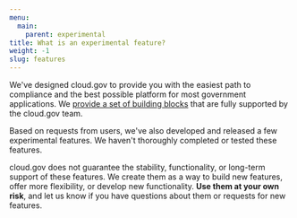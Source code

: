 ```yaml
---
menu:
  main:
    parent: experimental
title: What is an experimental feature?
weight: -1
slug: features
---
```


We've designed cloud.gov to provide you with the easiest path to compliance and the best possible platform for most government applications. We [provide a set of building blocks](/intro/pricing/whats-included/) that are fully supported by the cloud.gov team.

Based on requests from users, we've also developed and released a few experimental features. We haven't thoroughly completed or tested these features.

cloud.gov does not guarantee the stability, functionality, or long-term support of these features. We create them as a way to build new features, offer more flexibility, or develop new functionality. **Use them at your own risk**, and let us know if you have questions about them or requests for new features.